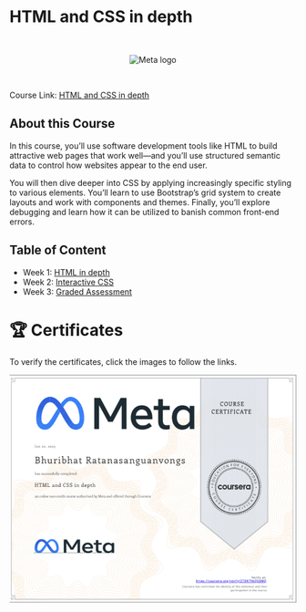 # HTML and CSS in depth

<br>

<p align="center">
    <img src="https://cdn.worldvectorlogo.com/logos/meta-1.svg" title="Meta logo" 
    alt="Meta logo" height="200"/>
</p>

<br>

Course Link: [HTML and CSS in depth](https://www.coursera.org/learn/html-and-css-in-depth)


## About this Course

In this course, you’ll use software development tools like HTML to build attractive web pages that work well—and you’ll use structured semantic data to control how websites appear to the end user.   

You will then dive deeper into CSS by applying increasingly specific styling to various elements. You’ll learn to use Bootstrap’s grid system to create layouts and work with components and themes. Finally, you’ll explore debugging and learn how it can be utilized to banish common front-end errors.

<!-- TODO href -->
## Table of Content

- Week 1: [HTML in depth](https://github.com/Bhuribhat/Meta-Front-End-Developer/tree/main/4.%20HTML%20and%20CSS%20in%20depth/Week%201%20-%20HTML%20in%20depth)
- Week 2: [Interactive CSS](https://github.com/Bhuribhat/Meta-Front-End-Developer/tree/main/4.%20HTML%20and%20CSS%20in%20depth/Week%202%20-%20Interactive%20CSS)
- Week 3: [Graded Assessment](https://github.com/Bhuribhat/Meta-Front-End-Developer/tree/main/4.%20HTML%20and%20CSS%20in%20depth/Week%203%20-%20Graded%20Assessment)


<!-- TODO href -->
# 🏆 Certificates 
To verify the certificates, click the images to follow the links.

<p align="middle">
  <a href=""><img src="./Images/Certificate.png" height="400"></a>